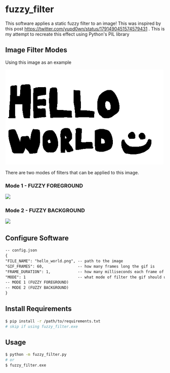 # fuzzy_filter
This software applies a static fuzzy filter to an image! This was inspired by this post https://twitter.com/yupd0wn/status/1791490451574579431 . This is my attempt to recreate this effect using Python's PIL library
## Image Filter Modes
Using this image as an example


![](hello_world.png?raw=true)

There are two modes of filters that can be applied to this image.
### Mode 1 - FUZZY FOREGROUND
![](output/hello_world_mode_1.gif)

### Mode 2 - FUZZY BACKGROUND
![](output/hello_world_mode_2.gif)

## Configure Software
```txt
-- config.json
{
"FILE_NAME": "hello_world.png", -- path to the image
"GIF_FRAMES": 60,               -- how many frames long the gif is
"FRAME_DURATION": 1,            -- how many milliseconds each frame of the gif is
"MODE": 1                       -- what mode of filter the gif should use
-- MODE 1 (FUZZY FOREGROUND)
-- MODE 2 (FUZZY BACKGROUND)
}
```
## Install Requirements
```bash
$ pip install -r /path/to/requirements.txt
# skip if using fuzzy_filter.exe
```

## Usage
```bash
$ python -m fuzzy_filter.py
# or
$ fuzzy_filter.exe
```
